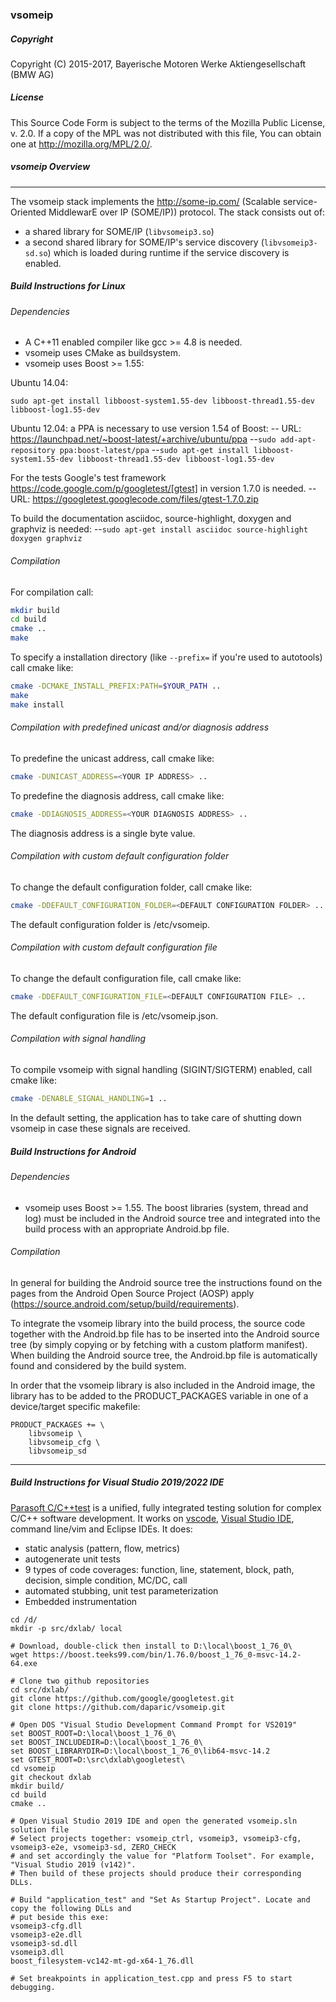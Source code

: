 ### vsomeip

##### Copyright
Copyright (C) 2015-2017, Bayerische Motoren Werke Aktiengesellschaft (BMW AG)

##### License

This Source Code Form is subject to the terms of the Mozilla Public
License, v. 2.0. If a copy of the MPL was not distributed with this
file, You can obtain one at http://mozilla.org/MPL/2.0/.

##### vsomeip Overview
----------------
The vsomeip stack implements the http://some-ip.com/ (Scalable service-Oriented
MiddlewarE over IP (SOME/IP)) protocol. The stack consists out of:

* a shared library for SOME/IP (`libvsomeip3.so`)
* a second shared library for SOME/IP's service discovery (`libvsomeip3-sd.so`)
  which is loaded during runtime if the service discovery is enabled.

##### Build Instructions for Linux

###### Dependencies

- A C++11 enabled compiler like gcc >= 4.8 is needed.
- vsomeip uses CMake as buildsystem.
- vsomeip uses Boost >= 1.55:

Ubuntu 14.04:

`sudo apt-get install libboost-system1.55-dev libboost-thread1.55-dev libboost-log1.55-dev`

Ubuntu 12.04: a PPA is necessary to use version 1.54 of Boost:
-- URL: https://launchpad.net/~boost-latest/+archive/ubuntu/ppa
--`sudo add-apt-repository ppa:boost-latest/ppa`
--`sudo apt-get install libboost-system1.55-dev libboost-thread1.55-dev
    libboost-log1.55-dev`

For the tests Google's test framework https://code.google.com/p/googletest/[gtest] in version 1.7.0 is needed.
-- URL: https://googletest.googlecode.com/files/gtest-1.7.0.zip

To build the documentation asciidoc, source-highlight, doxygen and graphviz is needed:
--`sudo apt-get install asciidoc source-highlight doxygen graphviz`

###### Compilation

For compilation call:

```bash
mkdir build
cd build
cmake ..
make
```

To specify a installation directory (like `--prefix=` if you're used to autotools) call cmake like:
```bash
cmake -DCMAKE_INSTALL_PREFIX:PATH=$YOUR_PATH ..
make
make install
```

###### Compilation with predefined unicast and/or diagnosis address
To predefine the unicast address, call cmake like:
```bash
cmake -DUNICAST_ADDRESS=<YOUR IP ADDRESS> ..
```

To predefine the diagnosis address, call cmake like:
```bash
cmake -DDIAGNOSIS_ADDRESS=<YOUR DIAGNOSIS ADDRESS> ..
```
The diagnosis address is a single byte value.

###### Compilation with custom default configuration folder
To change the default configuration folder, call cmake like:
```bash
cmake -DDEFAULT_CONFIGURATION_FOLDER=<DEFAULT CONFIGURATION FOLDER> ..
```
The default configuration folder is /etc/vsomeip.

###### Compilation with custom default configuration file
To change the default configuration file, call cmake like:
```bash
cmake -DDEFAULT_CONFIGURATION_FILE=<DEFAULT CONFIGURATION FILE> ..
```
The default configuration file is /etc/vsomeip.json.

###### Compilation with signal handling

To compile vsomeip with signal handling (SIGINT/SIGTERM) enabled, call cmake like:
```bash
cmake -DENABLE_SIGNAL_HANDLING=1 ..
```
In the default setting, the application has to take care of shutting down vsomeip in case these signals are received.


##### Build Instructions for Android

###### Dependencies

- vsomeip uses Boost >= 1.55. The boost libraries (system, thread and log) must be included in the Android source tree and integrated into the build process with an appropriate Android.bp file.

###### Compilation

In general for building the Android source tree the instructions found on the pages from the Android Open Source Project (AOSP) apply (https://source.android.com/setup/build/requirements).

To integrate the vsomeip library into the build process, the source code together with the Android.bp file has to be inserted into the Android source tree (by simply copying or by fetching with a custom platform manifest).
When building the Android source tree, the Android.bp file is automatically found and considered by the build system.

In order that the vsomeip library is also included in the Android image, the library has to be added to the PRODUCT_PACKAGES variable in one of a device/target specific makefile:

```
PRODUCT_PACKAGES += \
    libvsomeip \
    libvsomeip_cfg \
    libvsomeip_sd
```
----------------
##### Build Instructions for Visual Studio 2019/2022 IDE

[Parasoft C/C++test](https://www.parasoft.com/products/parasoft-c-ctest/) is a unified, fully
integrated testing solution for complex C/C++ software development. It works on [vscode](https://code.visualstudio.com/),
[Visual Studio IDE](https://visualstudio.microsoft.com/vs/community/), command line/vim and Eclipse IDEs. It does:
- static analysis (pattern, flow, metrics)
- autogenerate unit tests
- 9 types of code coverages: function, line, statement, block, path, decision, simple condition, MC/DC, call
- automated stubbing, unit test parameterization
- Embedded instrumentation

```
cd /d/
mkdir -p src/dxlab/ local 

# Download, double-click then install to D:\local\boost_1_76_0\
wget https://boost.teeks99.com/bin/1.76.0/boost_1_76_0-msvc-14.2-64.exe 

# Clone two github repositories
cd src/dxlab/
git clone https://github.com/google/googletest.git
git clone https://github.com/daparic/vsomeip.git

# Open DOS "Visual Studio Development Command Prompt for VS2019"
set BOOST_ROOT=D:\local\boost_1_76_0\
set BOOST_INCLUDEDIR=D:\local\boost_1_76_0\
set BOOST_LIBRARYDIR=D:\local\boost_1_76_0\lib64-msvc-14.2
set GTEST_ROOT=D:\src\dxlab\googletest\
cd vsomeip
git checkout dxlab
mkdir build/
cd build
cmake ..

# Open Visual Studio 2019 IDE and open the generated vsomeip.sln solution file
# Select projects together: vsomeip_ctrl, vsomeip3, vsomeip3-cfg, vsomeip3-e2e, vsomeip3-sd, ZERO_CHECK
# and set accordingly the value for "Platform Toolset". For example, "Visual Studio 2019 (v142)".  
# Then build of these projects should produce their corresponding DLLs.

# Build "application_test" and "Set As Startup Project". Locate and copy the following DLLs and 
# put beside this exe:
vsomeip3-cfg.dll
vsomeip3-e2e.dll
vsomeip3-sd.dll
vsomeip3.dll
boost_filesystem-vc142-mt-gd-x64-1_76.dll

# Set breakpoints in application_test.cpp and press F5 to start debugging.
```


